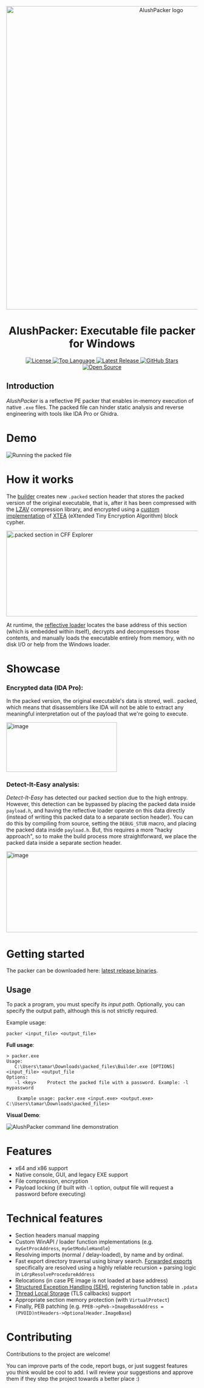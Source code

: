 <p align="center">
  <a href="#">
    <img src="https://github.com/user-attachments/assets/d56f58bc-70ef-4d57-964f-8749aa1ed921" alt="AlushPacker logo" width="800">
  </a>
</p>
<h1 align="center">AlushPacker: Executable file packer for Windows</h1>
<p align="center">
  <a href="https://github.com/Alon-Alush/AlushPacker/blob/main/LICENSE">
    <img src="https://img.shields.io/github/license/Alon-Alush/AlushPacker?style=flat&color=blue" alt="License">
  </a>
  <a href="https://github.com/Alon-Alush/AlushPacker">
    <img src="https://img.shields.io/github/languages/top/Alon-Alush/AlushPacker?style=flat&logo=c&color=red" alt="Top Language">
  </a>
  <a href="https://github.com/Alon-Alush/AlushPacker/releases">
    <img src="https://img.shields.io/github/v/release/Alon-Alush/AlushPacker?style=flat&color=purple" alt="Latest Release">
  </a>
  <a href="https://github.com/Alon-Alush/AlushPacker/stargazers">
    <img src="https://img.shields.io/github/stars/Alon-Alush/AlushPacker?style=flat&color=yellow" alt="GitHub Stars">
  </a>
  <a href="https://opensource.org">
    <img src="https://img.shields.io/badge/Open%20Source-%E2%9D%A4-brightgreen.svg?style=flat" alt="Open Source">
  </a>
</p>

## Introduction


*AlushPacker* is a reflective PE packer that enables in-memory execution of native `.exe` files. The packed file can hinder static analysis and reverse engineering with tools like IDA Pro or Ghidra.

# Demo

![Running the packed file](https://github.com/user-attachments/assets/40ce8bab-492e-4a7d-b8c2-3f8529ff5a50)

# How it works

The [builder](https://github.com/Alon-Alush/AlushPacker/blob/main/src/Builder/builder.c) creates new `.packed` section header that stores the packed version of the original executable, that is, after it has been compressed with the [LZAV](https://github.com/Alon-Alush/AlushPacker/blob/main/src/Builder/lzav.h) compression library, and encrypted using a [custom implementation](https://github.com/Alon-Alush/AlushPacker/blob/main/src/Builder/encrypt.h) of [XTEA](https://en.wikipedia.org/wiki/XTEA) (eXtended Tiny Encryption Algorithm) block cypher.

<img width="773" height="226" alt=".packed section in CFF Explorer" src="https://github.com/user-attachments/assets/bbe667e0-3eb1-42d7-9c28-619477035dfe" />

At runtime, the [reflective loader](https://github.com/Alon-Alush/AlushPacker/blob/main/src/Packer/loader.c) locates  the base address of this section (which is embedded within itself), decrypts and decompresses those contents, and manually loads the executable entirely from memory, with no disk I/O or help from the Windows loader.

# Showcase

### Encrypted data (IDA Pro):

In the packed version, the original executable's data is stored, well.. packed, which means that disassemblers like IDA will not be able to extract any meaningful interpretation out of the payload that we're going to execute.

<img width="291" height="131" alt="image" src="https://github.com/user-attachments/assets/914edc83-8078-4561-b1d7-a0baab6fea94" />

### Detect-It-Easy analysis:

*Detect-It-Easy* has detected our packed section due to the high entropy. However, this detection can be bypassed by placing the packed data inside `payload.h`, and having the reflective loader operate on this data directly (instead of writing this packed data to a separate section header). You can do this by compiling from source, setting the `DEBUG_STUB` macro, and placing the packed data inside `payload.h`. But, this requires a more "hacky approach", so to make the build process more straightforward, we place the packed data inside a separate section header.

<img width="717" height="214" alt="image" src="https://github.com/user-attachments/assets/3d4e3829-a209-4260-ac12-41f8fc100604" />

# Getting started

The packer can be downloaded here: [latest release binaries](https://github.com/Alon-Alush/AlushPacker/releases/tag/v1.0.0).

## Usage

To pack a program, you must specify its *input path*. Optionally, you can specify the output path, although this is not strictly required.

Example usage:

```
packer <input_file> <output_file>
```

**Full usage**:
```
> packer.exe
Usage:
   C:\Users\tamar\Downloads\packed_files\Builder.exe [OPTIONS] <input_file> <output_file
Options:
   -l <key>    Protect the packed file with a password. Example: -l mypassword

    Example usage: packer.exe <input.exe> <output.exe>
C:\Users\tamar\Downloads\packed_files>
```

**Visual Demo**:

![AlushPacker command line demonstration](https://github.com/user-attachments/assets/12f55d88-19a3-4982-86ab-1923825a539a)

# Features

* x64 and x86 support
* Native console, GUI, and legacy EXE support
* File compression, encryption
* Payload locking (if built with `-l` option, output file will request a password before executing)
# Technical features
* Section headers manual mapping
* Custom WinAPI / loader function implementations (e.g. `myGetProcAddress`, `myGetModuleHandle`)
* Resolving imports (normal / delay-loaded), by name and by ordinal.
* Fast export directory traversal using binary search. [Forwarded exports](https://devblogs.microsoft.com/oldnewthing/20060719-24/?p=30473) specifically are resolved using a highly reliable recursion + parsing logic in `LdrpResolveProcedureAddress`
* Relocations (in case PE image is not loaded at base address)
* [Structured Exception Handling (SEH)](https://learn.microsoft.com/en-us/cpp/cpp/structured-exception-handling-c-cpp?view=msvc-170), registering function table in `.pdata`
* [Thread Local Storage](https://learn.microsoft.com/en-us/windows/win32/procthread/thread-local-storage) (TLS callbacks) support
* Appropriate section memory protection (with `VirtualProtect`)
* Finally, PEB patching (e.g. `PPEB->pPeb->ImageBaseAddress = (PVOID)ntHeaders->OptionalHeader.ImageBase`)

# Contributing

Contributions to the project are welcome!

You can improve parts of the code, report bugs, or just suggest features you think would be cool to add. I will review your suggestions and approve them if they step the project towards a better place :)

